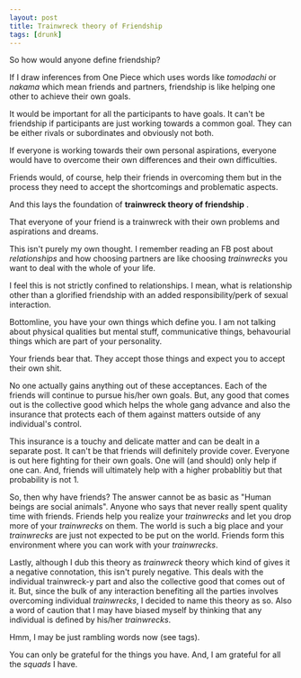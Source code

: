 ```yaml
---
layout: post
title: Trainwreck theory of Friendship
tags: [drunk]
---
```


So how would anyone define friendship?

If I draw inferences from One Piece which uses words like _tomodachi_ or _nakama_ which mean friends and partners, friendship is like helping one other to achieve their own goals.

It would be important for all the participants to have goals. It can't be friendship if participants are just working towards a common goal.
They can be either rivals or subordinates and obviously not both.


If everyone is working towards their own personal aspirations, everyone would have to overcome their own differences and their own difficulties.

Friends would, of course, help their friends in overcoming them but in the process they need to accept the shortcomings and problematic aspects.

And this lays the foundation of **trainwreck theory of friendship** .

That everyone of your friend is a trainwreck with their own problems and aspirations and dreams.


This isn't purely my own thought. I remember reading an FB post about _relationships_ and how choosing partners are like choosing _trainwrecks_ you want to deal with the whole of your life.

I feel this is not strictly confined to relationships. I mean, what is relationship other than a glorified friendship with an added responsibility/perk of sexual interaction.

Bottomline, you have your own things which define you. I am not talking about physical qualities but mental stuff, communicative things, behavourial things which are part of your personality.

Your friends bear that. They accept those things and expect you to accept their own shit.

No one actually gains anything out of these acceptances. 
Each of the friends will continue to pursue his/her own goals. 
But, any good that comes out is the collective good which helps the whole gang advance and also the insurance that protects each of them against matters outside of any individual's control.

This insurance is a touchy and delicate matter and can be dealt in a separate post. 
It can't be that friends will definitely provide cover. Everyone is out here fighting for their own goals.
One will (and should) only help if one can. And, friends will ultimately help with a higher probablitiy but that probability is not $1$.

So, then why have friends? 
The answer cannot be as basic as "Human beings are social animals". 
Anyone who says that never really spent quality time with friends.
Friends help you realize your _trainwrecks_ and let you drop more of your _trainwrecks_ on them.
The world is such a big place and your _trainwrecks_ are just not expected to be put on the world.
Friends form this environment where you can work with your _trainwrecks_.

Lastly, although I dub this theory as _trainwreck_ theory which kind of gives it a negative connotation, this isn't purely negative.
This deals with the individual trainwreck-y part and also the collective good that comes out of it.
But, since the bulk of any interaction benefiting all the parties involves overcoming individual _trainwrecks_, I decided to name this theory as so.
Also a word of caution that I may have biased myself by thinking that any individual is defined by his/her _trainwrecks_. 

Hmm, I may be just rambling words now (see tags).

You can only be grateful for the things you have. And, I am grateful for all the _squads_ I have.
